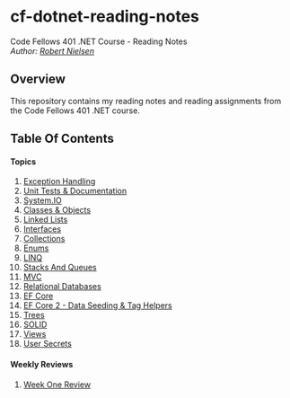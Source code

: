 # cf-dotnet-reading-notes
Code Fellows 401 .NET Course - Reading Notes  
_Author: [Robert Nielsen](https://github.com/robertjnielsen)_

## Overview
This repository contains my reading notes and reading assignments from the Code Fellows 401 .NET course.

## Table Of Contents

#### Topics
1. [Exception Handling](/readings/exception-handling.md)
2. [Unit Tests & Documentation](/readings/unit-tests-and-documentation.md)
3. [System.IO](/readings/system-io.md)
4. [Classes & Objects](/readings/classes-and-objects.md)
5. [Linked Lists](/readings/linked-lists.md)
6. [Interfaces](/readings/interfaces.md)
7. [Collections](/readings/collections.md)
8. [Enums](/readings/enums.md)
9. [LINQ](/readings/linq.md)
10. [Stacks And Queues](/readings/stacks-and-queues.md)
11. [MVC](/readings/mvc.md)
12. [Relational Databases](/readings/relational-databases.md)
13. [EF Core](/readings/entity-framework-core.md)
14. [EF Core 2 - Data Seeding & Tag Helpers](/readings/ef-core-db-seeding.md)
15. [Trees](/readings/trees.md)
16. [SOLID](/readings/solid.md)
17. [Views](/readings/views.md)
18. [User Secrets](/readings/user-secrets.md)

#### Weekly Reviews
1. [Week One Review](/readings/week-one-review.md)
